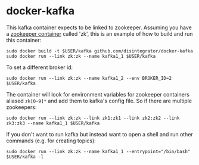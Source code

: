 docker-kafka
============

This kafka container expects to be linked to zookeeper. Assuming you have a [zookeeper container](https://github.com/disintegrator/docker-zookeeper) called 'zk', this is an example of how to build and run this container:

    sudo docker build -t $USER/kafka github.com/disintegrator/docker-kafka
    sudo docker run --link zk:zk --name kafka1_1 $USER/kafka

To set a different broker id:

    sudo docker run --link zk:zk --name kafka1_2 --env BROKER_ID=2 $USER/kafka

The container will look for environment variables for zookeeper containers aliased `zk[0-9]*` and add them to kafka's config file. So if there are multiple zookeepers:

    sudo docker run --link zk:zk --link zk1:zk1 --link zk2:zk2 --link zk3:zk3 --name kafka1_1 $USER/kafka

If you don't want to run kafka but instead want to open a shell and run other commands (e.g. for creating topics):

    sudo docker run --link zk:zk --name kafka1_1 --entrypoint="/bin/bash" $USER/kafka -l

